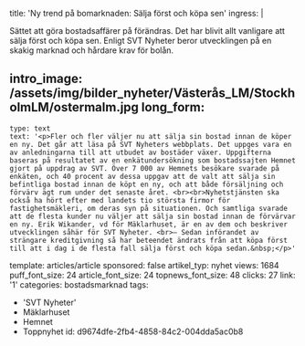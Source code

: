 title: 'Ny trend på bomarknaden: Sälja först och köpa sen'
ingress: |
  <p>Sättet att göra bostadsaffärer på förändras. Det har blivit allt vanligare att sälja först och köpa sen. Enligt SVT Nyheter beror utvecklingen på en skakig marknad och hårdare krav för bolån.
  </p>
  
intro_image: /assets/img/bilder_nyheter/Västerås_LM/StockholmLM/ostermalm.jpg
long_form:
  -
    type: text
    text: '<p>Fler och fler väljer nu att sälja sin bostad innan de köper en ny. Det går att läsa på SVT Nyheters webbplats. Det uppges vara en av anledningarna till att utbudet av bostäder växer. Uppgifterna baseras på resultatet av en enkätundersökning som bostadssajten Hemnet gjort på uppdrag av SVT. Över 7 000 av Hemnets besökare svarade på enkäten, och 40 procent av dessa uppgav att de valt att sälja sin befintliga bostad innan de köpt en ny, och att både försäljning och förvärv ägt rum under det senaste året. <br><br>Nyhetstjänsten ska också ha hört efter med landets tio största firmor för fastighetsmäkleri, om deras syn på situationen. Och samtliga svarade att de flesta kunder nu väljer att sälja sin bostad innan de förvärvar en ny. Erik Wikander, vd för Mäklarhuset, är en av dem och beskriver utvecklingen såhär för SVT Nyheter. <br>– Sedan införandet av strängare kreditgivning så har beteendet ändrats från att köpa först till att i dag i de flesta fall sälja först och köpa sedan.&nbsp;</p>'
template: articles/article
sponsored: false
artikel_typ: nyhet
views: 1684
puff_font_size: 24
article_font_size: 24
topnews_font_size: 48
clicks: 27
link: '1'
categories: bostadsmarknad
tags:
  - 'SVT Nyheter'
  - Mäklarhuset
  - Hemnet
  - Toppnyhet
id: d9674dfe-2fb4-4858-84c2-004dda5ac0b8
